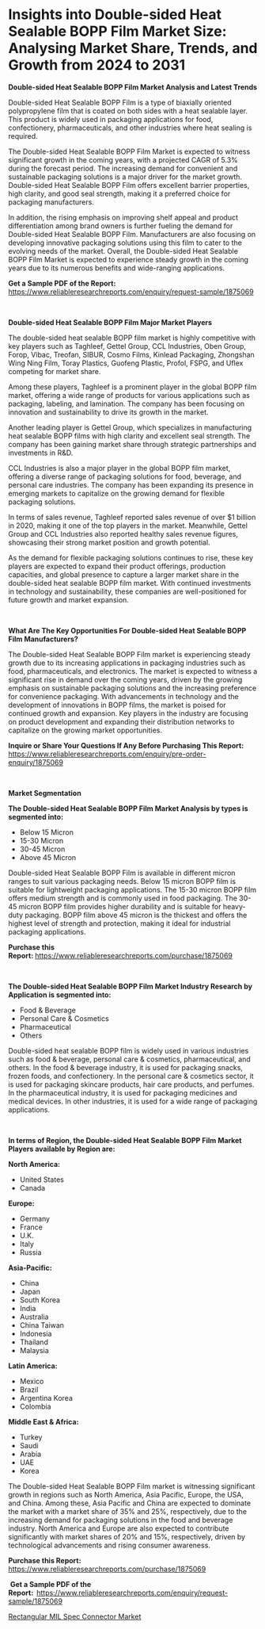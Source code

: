 <p><h1>Insights into Double-sided Heat Sealable BOPP Film Market Size: Analysing Market Share, Trends, and Growth from 2024 to 2031</h1></p><p><strong>Double-sided Heat Sealable BOPP Film Market Analysis and Latest Trends</strong></p>
<p><p>Double-sided Heat Sealable BOPP Film is a type of biaxially oriented polypropylene film that is coated on both sides with a heat sealable layer. This product is widely used in packaging applications for food, confectionery, pharmaceuticals, and other industries where heat sealing is required.</p><p>The Double-sided Heat Sealable BOPP Film Market is expected to witness significant growth in the coming years, with a projected CAGR of 5.3% during the forecast period. The increasing demand for convenient and sustainable packaging solutions is a major driver for the market growth. Double-sided Heat Sealable BOPP Film offers excellent barrier properties, high clarity, and good seal strength, making it a preferred choice for packaging manufacturers.</p><p>In addition, the rising emphasis on improving shelf appeal and product differentiation among brand owners is further fueling the demand for Double-sided Heat Sealable BOPP Film. Manufacturers are also focusing on developing innovative packaging solutions using this film to cater to the evolving needs of the market. Overall, the Double-sided Heat Sealable BOPP Film Market is expected to experience steady growth in the coming years due to its numerous benefits and wide-ranging applications.</p></p>
<p><strong>Get a Sample PDF of the Report:&nbsp;</strong> <a href="https://www.reliableresearchreports.com/enquiry/request-sample/1875069">https://www.reliableresearchreports.com/enquiry/request-sample/1875069</a></p>
<p>&nbsp;</p>
<p><strong>Double-sided Heat Sealable BOPP Film Major Market Players</strong></p>
<p><p>The double-sided heat sealable BOPP film market is highly competitive with key players such as Taghleef, Gettel Group, CCL Industries, Oben Group, Forop, Vibac, Treofan, SIBUR, Cosmo Films, Kinlead Packaging, Zhongshan Wing Ning Film, Toray Plastics, Guofeng Plastic, Profol, FSPG, and Uflex competing for market share.</p><p>Among these players, Taghleef is a prominent player in the global BOPP film market, offering a wide range of products for various applications such as packaging, labeling, and lamination. The company has been focusing on innovation and sustainability to drive its growth in the market.</p><p>Another leading player is Gettel Group, which specializes in manufacturing heat sealable BOPP films with high clarity and excellent seal strength. The company has been gaining market share through strategic partnerships and investments in R&D.</p><p>CCL Industries is also a major player in the global BOPP film market, offering a diverse range of packaging solutions for food, beverage, and personal care industries. The company has been expanding its presence in emerging markets to capitalize on the growing demand for flexible packaging solutions.</p><p>In terms of sales revenue, Taghleef reported sales revenue of over $1 billion in 2020, making it one of the top players in the market. Meanwhile, Gettel Group and CCL Industries also reported healthy sales revenue figures, showcasing their strong market position and growth potential.</p><p>As the demand for flexible packaging solutions continues to rise, these key players are expected to expand their product offerings, production capacities, and global presence to capture a larger market share in the double-sided heat sealable BOPP film market. With continued investments in technology and sustainability, these companies are well-positioned for future growth and market expansion.</p></p>
<p>&nbsp;</p>
<p><strong>What Are The Key Opportunities For Double-sided Heat Sealable BOPP Film Manufacturers?</strong></p>
<p><p>The Double-sided Heat Sealable BOPP Film market is experiencing steady growth due to its increasing applications in packaging industries such as food, pharmaceuticals, and electronics. The market is expected to witness a significant rise in demand over the coming years, driven by the growing emphasis on sustainable packaging solutions and the increasing preference for convenience packaging. With advancements in technology and the development of innovations in BOPP films, the market is poised for continued growth and expansion. Key players in the industry are focusing on product development and expanding their distribution networks to capitalize on the growing market opportunities.</p></p>
<p><strong>Inquire or Share Your Questions If Any Before Purchasing This Report:</strong> <a href="https://www.reliableresearchreports.com/enquiry/pre-order-enquiry/1875069">https://www.reliableresearchreports.com/enquiry/pre-order-enquiry/1875069</a></p>
<p>&nbsp;</p>
<p><strong>Market Segmentation</strong></p>
<p><strong>The Double-sided Heat Sealable BOPP Film Market Analysis by types is segmented into:</strong></p>
<p><ul><li>Below 15 Micron</li><li>15-30 Micron</li><li>30-45 Micron</li><li>Above 45 Micron</li></ul></p>
<p><p>Double-sided Heat Sealable BOPP Film is available in different micron ranges to suit various packaging needs. Below 15 micron BOPP film is suitable for lightweight packaging applications. The 15-30 micron BOPP film offers medium strength and is commonly used in food packaging. The 30-45 micron BOPP film provides higher durability and is suitable for heavy-duty packaging. BOPP film above 45 micron is the thickest and offers the highest level of strength and protection, making it ideal for industrial packaging applications.</p></p>
<p><strong>Purchase this Report:&nbsp;</strong><a href="https://www.reliableresearchreports.com/purchase/1875069">https://www.reliableresearchreports.com/purchase/1875069</a></p>
<p>&nbsp;</p>
<p><strong>The Double-sided Heat Sealable BOPP Film Market Industry Research by Application is segmented into:</strong></p>
<p><ul><li>Food & Beverage</li><li>Personal Care & Cosmetics</li><li>Pharmaceutical</li><li>Others</li></ul></p>
<p><p>Double-sided heat sealable BOPP film is widely used in various industries such as food & beverage, personal care & cosmetics, pharmaceutical, and others. In the food & beverage industry, it is used for packaging snacks, frozen foods, and confectionery. In the personal care & cosmetics sector, it is used for packaging skincare products, hair care products, and perfumes. In the pharmaceutical industry, it is used for packaging medicines and medical devices. In other industries, it is used for a wide range of packaging applications.</p></p>
<p>&nbsp;</p>
<p><strong>In terms of Region, the Double-sided Heat Sealable BOPP Film Market Players available by Region are:</strong></p>
<p>
    <p> <strong> North America: </strong>
        <ul>
            <li>United States</li>
            <li>Canada</li>
        </ul>
        </p> 
    <p> <strong> Europe: </strong>
        <ul>
            <li>Germany</li>
            <li>France</li>
            <li>U.K.</li>
            <li>Italy</li>
            <li>Russia</li>
        </ul>
        </p> 
    <p> <strong> Asia-Pacific: </strong>
        <ul>
            <li>China</li>
            <li>Japan</li>
            <li>South Korea</li>
            <li>India</li>
            <li>Australia</li>
            <li>China Taiwan</li>
            <li>Indonesia</li>
            <li>Thailand</li>
            <li>Malaysia</li>
        </ul>
        </p> 
    <p> <strong> Latin America: </strong>
        <ul>
            <li>Mexico</li>
            <li>Brazil</li>
            <li>Argentina Korea</li>
            <li>Colombia</li>
        </ul>
        </p> 
    <p> <strong> Middle East & Africa: </strong>
        <ul>
            <li>Turkey</li>
            <li>Saudi</li>
            <li>Arabia</li>
            <li>UAE</li>
            <li>Korea</li>
        </ul>
    </p>
    </p>
<p><p>The Double-sided Heat Sealable BOPP Film market is witnessing significant growth in regions such as North America, Asia Pacific, Europe, the USA, and China. Among these, Asia Pacific and China are expected to dominate the market with a market share of 35% and 25%, respectively, due to the increasing demand for packaging solutions in the food and beverage industry. North America and Europe are also expected to contribute significantly with market shares of 20% and 15%, respectively, driven by technological advancements and rising consumer awareness.</p></p>
<p><strong>Purchase this Report: </strong><a href="https://www.reliableresearchreports.com/purchase/1875069">https://www.reliableresearchreports.com/purchase/1875069</a></p>
<p>&nbsp;<strong>Get a Sample PDF of the Report:&nbsp;&nbsp;</strong><a href="https://www.reliableresearchreports.com/enquiry/request-sample/1875069">https://www.reliableresearchreports.com/enquiry/request-sample/1875069</a></p>
<p><strong></strong></p>
<p><p><a href="https://zircon-bluebell-299.notion.site/Rectangular-MIL-Spec-Connector-Market-Size-Reflecting-a-Forecast-Till-2031-Market-By-Type-By-Appli-0f1cc5590cb54e1c8398baf12295f7cb">Rectangular MIL Spec Connector Market</a></p></p>